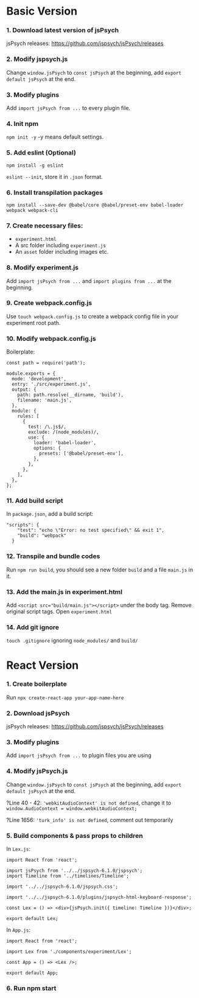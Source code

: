 # Basic Version

### 1. Download latest version of jsPsych
jsPsych releases: https://github.com/jspsych/jsPsych/releases


### 2. Modify jspsych.js
Change `window.jsPsych` to `const jsPsych` at the beginning, add `export default jsPsych` at the end.


### 3. Modify plugins
Add `import jsPsych from ...` to every plugin file.


### 4. Init npm
`npm init -y` -y means default settings.


### 5. Add eslint (Optional)
`npm install -g eslint`

`eslint --init`, store it in `.json` format.


### 6. Install transpilation packages
`npm install --save-dev @babel/core @babel/preset-env babel-loader webpack webpack-cli`


### 7. Create necessary files:
* `experiment.html`
* A src folder including `experiment.js`
* An `asset` folder including images etc.


### 8. Modify experiment.js
Add `import jsPsych from ...` and `import plugins from ...` at the beginning.


### 9. Create webpack.config.js
Use `touch webpack.config.js` to create a webpack config file in your experiment root path.


### 10. Modify webpack.config.js
Boilerplate:
```
const path = require('path');

module.exports = {
  mode: 'development',
  entry: './src/experiment.js',
  output: {
    path: path.resolve(__dirname, 'build'),
    filename: 'main.js',
  },
  module: {
    rules: [
      {
        test: /\.js$/,
        exclude: /(node_modules)/,
        use: {
          loader: 'babel-loader',
          options: {
            presets: ['@babel/preset-env'],
          },
        },
      },
    ],
  },
};
```


### 11. Add build script
In `package.json`, add a build script:
```
"scripts": {
    "test": "echo \"Error: no test specified\" && exit 1",
    "build": "webpack"
  }
 ```
 
 
 ### 12. Transpile and bundle codes
 Run `npm run build`, you should see a new folder `build` and a file `main.js` in it.
 
 
 ### 13. Add the main.js in experiment.html
 Add `<script src="build/main.js"></script>` under the body tag. Remove original script tags.
 Open `experiment.html`
 
 ### 14. Add git ignore
 `touch .gitignore` ignoring `node_modules/` and `build/`
 
 # React Version
 
### 1. Create boilerplate
Run `npx create-react-app your-app-name-here`

### 2. Download jsPsych
jsPsych releases: https://github.com/jspsych/jsPsych/releases
 
### 3. Modify plugins
Add `import jsPsych from ...` to plugin files you are using

### 4. Modify jsPsych.js
Change `window.jsPsych` to `const jsPsych` at the beginning, add `export default jsPsych` at the end.

?Line 40 - 42: `'webkitAudioContext' is not defined`, change it to `window.AudioContext = window.webkitAudioContext;`

?Line 1656: `'turk_info' is not defined`, comment out temporarily

### 5. Build components & pass props to children
In `Lex.js`:

```
import React from 'react';

import jsPsych from '../../jspsych-6.1.0/jspsych';
import Timeline from '../timelines/Timeline';

import '../../jspsych-6.1.0/jspsych.css';

import '../../jspsych-6.1.0/plugins/jspsych-html-keyboard-response';

const Lex = () => <div>{jsPsych.init({ timeline: Timeline })}</div>;

export default Lex;
```

In `App.js`:

```
import React from 'react';

import Lex from './components/experiment/Lex';

const App = () => <Lex />;

export default App;
```

### 6. Run npm start
